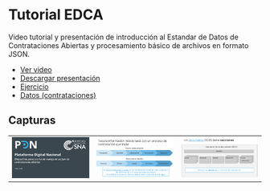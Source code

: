 # Tutorial EDCA
Video tutorial y presentación de introducción al Estandar de Datos de Contrataciones Abiertas
y procesamiento básico de archivos en formato JSON.

- [Ver video](https://youtu.be/j485evbqy1Y)
- [Descargar presentación](EDCA_tutorialjson.pdf)
- [Ejercicio](Ejerciciojson.pdf)
- [Datos (contrataciones)](contratos/)

## Capturas 
||||
|----|----|----|
|![img](screens/sc1.png)|![img](screens/sc2.png)|![img](screens/sc3.png)|

